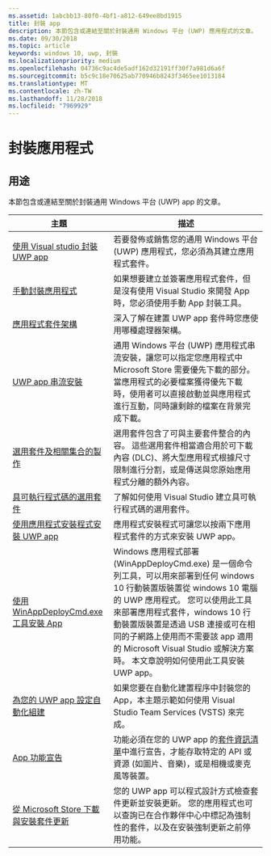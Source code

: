 ```yaml
---
ms.assetid: 1abcbb13-80f0-4bf1-a812-649ee8bd1915
title: 封裝 app
description: 本節包含或連結至關於封裝通用 Windows 平台 (UWP) 應用程式的文章。
ms.date: 09/30/2018
ms.topic: article
keywords: windows 10, uwp, 封裝
ms.localizationpriority: medium
ms.openlocfilehash: 04736c9ac4de5adf162d32191ff30f7a981d6a6f
ms.sourcegitcommit: b5c9c18e70625ab770946b8243f3465ee1013184
ms.translationtype: MT
ms.contentlocale: zh-TW
ms.lasthandoff: 11/28/2018
ms.locfileid: "7969929"
---
```

# <a name="packaging-apps"></a>封裝應用程式


## <a name="purpose"></a>用途

本節包含或連結至關於封裝通用 Windows 平台 (UWP) app 的文章。

| 主題 | 描述 |
|-------|-------------|
| [使用 Visual studio 封裝 UWP app](packaging-uwp-apps.md) | 若要發佈或銷售您的通用 Windows 平台 (UWP) 應用程式，您必須為其建立應用程式套件。 |
| [手動封裝應用程式](manual-packaging-root.md) | 如果想要建立並簽署應用程式套件，但是沒有使用 Visual Studio 來開發 App 時，您必須使用手動 App 封裝工具。 |
| [應用程式套件架構](device-architecture.md) | 深入了解在建置 UWP app 套件時您應使用哪種處理器架構。 |
| [UWP app 串流安裝](streaming-install.md) | 通用 Windows 平台 (UWP) 應用程式串流安裝，讓您可以指定您應用程式中 Microsoft Store 需要優先下載的部分。 當應用程式的必要檔案獲得優先下載時，使用者可以直接啟動並與應用程式進行互動，同時讓剩餘的檔案在背景完成下載。 |
| [選用套件及相關集合的製作](optional-packages.md) | 選用套件包含了可與主要套件整合的內容。 這些選用套件相當適合用於可下載內容 (DLC)、將大型應用程式根據尺寸限制進行分割，或是傳送與您原始應用程式分離的額外內容。 |
| [具可執行程式碼的選用套件](optional-packages-with-executable-code.md) | 了解如何使用 Visual Studio 建立具可執行程式碼的選用套件。 |
| [使用應用程式安裝程式安裝 UWP app](appinstaller-root.md) | 應用程式安裝程式可讓您以按兩下應用程式套件的方式來安裝 UWP app。 |
| [使用 WinAppDeployCmd.exe 工具安裝 App](install-universal-windows-apps-with-the-winappdeploycmd-tool.md) | Windows 應用程式部署 (WinAppDeployCmd.exe) 是一個命令列工具，可以用來部署到任何 windows 10 行動裝置版裝置從 windows 10 電腦的 UWP 應用程式。 您可以使用此工具來部署應用程式套件，windows 10 行動裝置版裝置是透過 USB 連接或可在相同的子網路上使用而不需要該 app 適用的 Microsoft Visual Studio 或解決方案時。 本文章說明如何使用此工具安裝 UWP app。 |
| [為您的 UWP app 設定自動化組建](auto-build-package-uwp-apps.md) | 如果您要在自動化建置程序中封裝您的 App，本主題示範如何使用 Visual Studio Team Services (VSTS) 來完成。 |
| [App 功能宣告](app-capability-declarations.md) | 功能必須在您的 UWP app 的[套件資訊清單](https://msdn.microsoft.com/library/windows/apps/BR211474)中進行宣告，才能存取特定的 API 或資源 (如圖片、音樂)，或是相機或麥克風等裝置。 |
| [從 Microsoft Store 下載與安裝套件更新](self-install-package-updates.md) | 您的 UWP app 可以程式設計方式檢查套件更新並安裝更新。 您的應用程式也可以查詢已在合作夥伴中心中標記為強制性的套件，以及在安裝強制更新之前停用功能。  |
